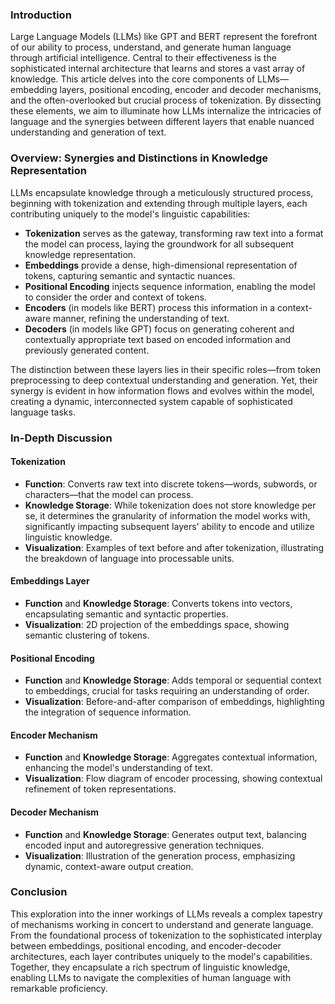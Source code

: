 ### Introduction

Large Language Models (LLMs) like GPT and BERT represent the forefront of our ability to process, understand, and generate human language through artificial intelligence. Central to their effectiveness is the sophisticated internal architecture that learns and stores a vast array of knowledge. This article delves into the core components of LLMs—embedding layers, positional encoding, encoder and decoder mechanisms, and the often-overlooked but crucial process of tokenization. By dissecting these elements, we aim to illuminate how LLMs internalize the intricacies of language and the synergies between different layers that enable nuanced understanding and generation of text.

### Overview: Synergies and Distinctions in Knowledge Representation

LLMs encapsulate knowledge through a meticulously structured process, beginning with tokenization and extending through multiple layers, each contributing uniquely to the model's linguistic capabilities:

- **Tokenization** serves as the gateway, transforming raw text into a format the model can process, laying the groundwork for all subsequent knowledge representation.
- **Embeddings** provide a dense, high-dimensional representation of tokens, capturing semantic and syntactic nuances.
- **Positional Encoding** injects sequence information, enabling the model to consider the order and context of tokens.
- **Encoders** (in models like BERT) process this information in a context-aware manner, refining the understanding of text.
- **Decoders** (in models like GPT) focus on generating coherent and contextually appropriate text based on encoded information and previously generated content.

The distinction between these layers lies in their specific roles—from token preprocessing to deep contextual understanding and generation. Yet, their synergy is evident in how information flows and evolves within the model, creating a dynamic, interconnected system capable of sophisticated language tasks.

### In-Depth Discussion

#### Tokenization

- **Function**: Converts raw text into discrete tokens—words, subwords, or characters—that the model can process.
- **Knowledge Storage**: While tokenization does not store knowledge per se, it determines the granularity of information the model works with, significantly impacting subsequent layers' ability to encode and utilize linguistic knowledge.
- **Visualization**: Examples of text before and after tokenization, illustrating the breakdown of language into processable units.

#### Embeddings Layer

- **Function** and **Knowledge Storage**: Converts tokens into vectors, encapsulating semantic and syntactic properties.
- **Visualization**: 2D projection of the embeddings space, showing semantic clustering of tokens.

#### Positional Encoding

- **Function** and **Knowledge Storage**: Adds temporal or sequential context to embeddings, crucial for tasks requiring an understanding of order.
- **Visualization**: Before-and-after comparison of embeddings, highlighting the integration of sequence information.

#### Encoder Mechanism

- **Function** and **Knowledge Storage**: Aggregates contextual information, enhancing the model's understanding of text.
- **Visualization**: Flow diagram of encoder processing, showing contextual refinement of token representations.

#### Decoder Mechanism

- **Function** and **Knowledge Storage**: Generates output text, balancing encoded input and autoregressive generation techniques.
- **Visualization**: Illustration of the generation process, emphasizing dynamic, context-aware output creation.

### Conclusion

This exploration into the inner workings of LLMs reveals a complex tapestry of mechanisms working in concert to understand and generate language. From the foundational process of tokenization to the sophisticated interplay between embeddings, positional encoding, and encoder-decoder architectures, each layer contributes uniquely to the model's capabilities. Together, they encapsulate a rich spectrum of linguistic knowledge, enabling LLMs to navigate the complexities of human language with remarkable proficiency.
